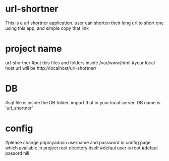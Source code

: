 # url-shortner
This is a url shortner application. user can  shorten their long url to short one using this app, and simple copy that link


# project name
url-shortner
#put this files and folders inside /var/www/html
#your local host url will be http://localhost/url-shortner/
# DB
#sql file is inside the DB folder. import that in your local server. DB name is 'url_shortner'

# config
#please change phpmyadmin username and password in config page which available in project root directory itself
#defaul user is root
#defaul passord nill




